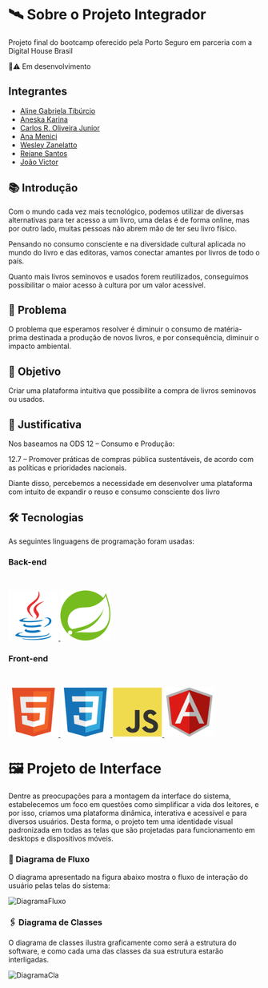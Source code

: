 # :artificial_satellite: Sobre o Projeto Integrador
Projeto final do bootcamp oferecido pela Porto Seguro em parceria com a Digital House Brasil

:construction::warning: Em desenvolvimento 
## Integrantes

* <a href="https://www.linkedin.com/in/alinetiburcio/" target="_blank">Aline Gabriela Tibúrcio</a>
* <a href="https://www.linkedin.com/in/aneska/" target="_blank">Aneska Karina</a>
* <a href="https://www.linkedin.com/in/karlinhos987/" target="_blank">Carlos R. Oliveira Junior</a>
* <a href="https://www.linkedin.com/in/anamenici/" target="_blank">Ana Menici</a>
* <a href="https://www.linkedin.com/in/wesley-zanelatto-53862628/" target="_blank">Wesley Zanelatto</a>
* <a href="https://www.linkedin.com/in/rejane-ssantos/" target="_blank">Rejane Santos</a>
* <a href="https://www.linkedin.com/in/joaow-victor/" target="_blank">João Victor</a>


## :books: Introdução
Com o mundo cada vez mais tecnológico, podemos utilizar de diversas alternativas para ter acesso a um livro, uma delas é de forma online, mas por outro lado, muitas pessoas não abrem mão de ter seu livro físico.

Pensando no consumo consciente e na diversidade cultural aplicada no mundo do livro e das editoras, vamos conectar amantes por livros de todo o país. 

Quanto mais livros seminovos e usados forem reutilizados, conseguimos possibilitar o maior acesso à cultura por um valor acessível.

## :jigsaw: Problema
O problema que esperamos resolver é diminuir o consumo de matéria-prima destinada a produção de novos livros, e por consequência, diminuir o impacto ambiental.

## :dart: Objetivo

Criar uma plataforma intuitiva que possibilite a compra de livros seminovos ou usados.

## :loudspeaker: Justificativa

Nos baseamos na ODS 12 – Consumo e Produção:

12.7 – Promover práticas de compras pública sustentáveis, de acordo com as políticas e prioridades nacionais.

Diante disso, percebemos a necessidade em desenvolver uma plataforma com intuito de expandir o reuso e consumo consciente dos livro

## 🛠 Tecnologias

As seguintes linguagens de programação foram usadas:

### **Back-end**
<br>
<p align="left">
  <a href="https://docs.oracle.com/javase/tutorial/extra/generics/intro.html" target="_blank">
    <img src="https://raw.githubusercontent.com/devicons/devicon/master/icons/java/java-original.svg" alt="Java" width="100" height="100"/>
  </a>
  <a href="https://docs.spring.io/spring-framework/docs/current/reference/html/" target="_blank">
   <img src="https://raw.githubusercontent.com/devicons/devicon/master/icons/spring/spring-original.svg" alt="Spring" width="100" height="100"/>
  </a>

### **Front-end**

<br>
<p align="left">
  <a href="https://developer.mozilla.org/pt-BR/docs/Web/HTML" target="_blank">
    <img src="https://raw.githubusercontent.com/devicons/devicon/master/icons/html5/html5-original.svg" alt="HTML5" width="100" height="100"/>
  </a>
   <a href="https://developer.mozilla.org/pt-BR/docs/Web/CSS" target="_blank">
    <img src="https://raw.githubusercontent.com/devicons/devicon/master/icons/css3/css3-original.svg" alt="Css3" width="100" height="100"/>
  </a>
  <a href="https://developer.mozilla.org/pt-BR/docs/Web/JavaScript" target="_blank">
    <img src="https://raw.githubusercontent.com/devicons/devicon/master/icons/javascript/javascript-original.svg" alt="Javascript" width="100" height="100"/>
  </a>
  <a href="https://angular.io/docs" target="_blank">
    <img src="https://raw.githubusercontent.com/devicons/devicon/master/icons/angularjs/angularjs-original.svg" alt="AngularJS" width="100" height="100"/>
  </a>

# :framed_picture: Projeto de Interface

Dentre as preocupações para a montagem da interface do sistema, estabelecemos um foco em questões como simplificar a vida dos leitores, e por isso, criamos uma plataforma dinâmica, interativa e acessível e para diversos usuários. Desta forma, o projeto tem uma identidade visual padronizada em todas as telas que são projetadas para funcionamento em desktops e dispositivos móveis.

### :abacus: Diagrama de Fluxo

O diagrama apresentado na figura abaixo mostra o fluxo de interação do usuário pelas telas do sistema:

<img width="672" alt="DiagramaFluxo" src="https://user-images.githubusercontent.com/82852325/165638268-12244293-d0be-4bcb-804d-8caf72fdce01.png">


### :paperclips: Diagrama de Classes

O diagrama de classes ilustra graficamente como será a estrutura do software, e como cada uma das classes da sua estrutura estarão interligadas.

<img width="527" alt="DiagramaCla" src="https://user-images.githubusercontent.com/82852325/165637289-c4c6569c-4782-4708-90c7-ba97391368cb.png">

